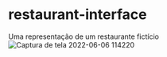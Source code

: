# restaurant-interface
Uma representação de um restaurante fictício
![Captura de tela 2022-06-06 114220](https://user-images.githubusercontent.com/71828077/172193052-b1ddbf89-627a-4612-97a0-0502f9c55b20.jpg)
